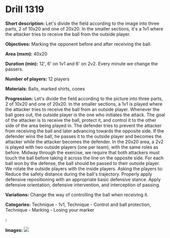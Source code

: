 # Drill 1319

**Short description:**
Let's divide the field according to the image into three parts, 2 of 10x20 and one of 20x20. In the smaller sections, it's a 1v1 where the attacker tries to receive the ball from the outside player.

**Objectives:**
Marking the opponent before and after receiving the ball.

**Area (mxm):**
40x20

**Duration (min):**
12', 6' on 1v1 and 6' on 2v2. Every minute we change the passers.

**Number of players:**
12 players

**Materials:**
Balls, marked shirts, cones

**Progression:**
Let's divide the field according to the picture into three parts, 2 of 10x20 and one of 20x20. In the smaller sections, a 1v1 is played where the attacker tries to receive the ball from an outside player. Whenever the ball goes out, the outside player is the one who initiates the attack. The goal of the attacker is to receive the ball, protect it, and control it to the other side of the area being played in. The defender tries to prevent the attacker from receiving the ball and later advancing towards the opposite side. If the defender wins the ball, he passes it to the outside player and becomes the attacker while the attacker becomes the defender. In the 20x20 area, a 2v2 is played with two outside players (one per team), with the same roles as before. Midway through the exercise, we require that both attackers must touch the ball before taking it across the line on the opposite side. For each ball won by the defense, the ball should be passed to their outside player. We rotate the outside players with the inside players. Asking the players to: Reduce the safety distance during the ball's trajectory. Properly apply defensive repositioning with an appropriate basic defensive stance. Apply defensive orientation, defensive intervention, and interception of passing.

**Variations:**
Change the way of controlling the ball when receiving it.

**Categories:**
Technique - 1v1, Technique - Control and ball protection, Technique - Marking - Losing your marker

**:**


**Images:**
![](https://www.coachingfutsal.com/\images\161fc4b6-30fd-41c6-8afd-193c859ef07a_130.png)

